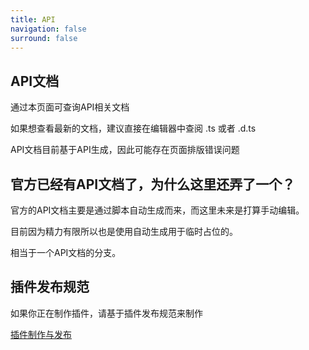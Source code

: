 ```yaml
---
title: API
navigation: false
surround: false
---
```


## API文档

通过本页面可查询API相关文档

如果想查看最新的文档，建议直接在编辑器中查阅 .ts 或者 .d.ts

API文档目前基于API生成，因此可能存在页面排版错误问题

## 官方已经有API文档了，为什么这里还弄了一个？

官方的API文档主要是通过脚本自动生成而来，而这里未来是打算手动编辑。

目前因为精力有限所以也是使用自动生成用于临时占位的。

相当于一个API文档的分支。

## 插件发布规范

如果你正在制作插件，请基于插件发布规范来制作

[插件制作与发布](/zh_hans/getting-started/plug/up)
